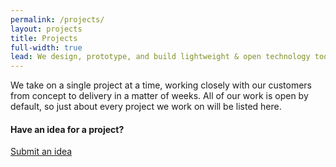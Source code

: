```yaml
---
permalink: /projects/
layout: projects
title: Projects
full-width: true
lead: We design, prototype, and build lightweight & open technology tools for planners.
---
```


<div class="grid-container">
  <div class="grid-x grid-padding-x grid-padding-y">
    <div class="cell large-8">
      <p class="lead">We take on a single project at a time, working closely with our customers from concept to delivery in a matter of weeks. All of our work is open by default, so just about every project we work on will be listed here.</p>
    </div>
    <div class="cell large-4">
      <h4>Have an idea for a project?</h4>
      <a class="button large" href="https://ideas.planninglabs.nyc/create">Submit an idea</a>
    </div>
  </div>
</div>
